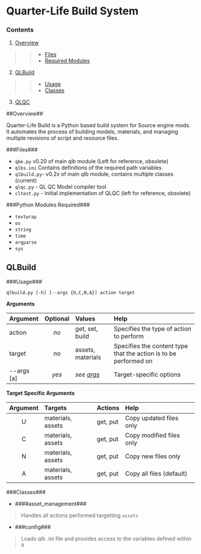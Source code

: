 Quarter-Life Build System
=================


### Contents ###
>
1. [Overview](#overview)
>> - [Files](#files)
>> - [Required Modules](#modules)
2. [QLBuild](#qlbuild)
>> - [Usage](#qlbusage)
>> - [Classes](#qlbclasses)
3. [QLQC](#qlqc)

<a name="overview"></a>

##Overview##

Quarter-Life Build is a Python based build system for Source engine mods. It automates the process of building models, materials, and managing multiple revisions of script and resource files.

###Files###
<a name="files"/>
>
-   `qbe.py` v0.20 of main qlb module (Left for reference, obsolete)
-   `qlbs.ini` Contains definitions of the required path variables
-  `qlbuild.py`- v0.2x of main qlb module, contains multiple classes (current)
-   `qlqc.py` - QL QC Model compiler tool
-   `cltest.py` - Initial implementation of QLQC (left for reference, obsolete)

###Python Modules Required###
>
+ `textwrap`
+ `os`
+ `string`
+ `time`
+ `argparse`
+ `sys`

<a name="qlbuild"></a>

QLBuild
-------

<a name="qlbusage"/>

###Usage###
>    
    qlbuild.py [-h] [--args {U,C,N,A}] action target

__Arguments__

Argument | Optional | Values | Help
:--------|:--------:|:-------|:--------------------
action | _no_ | get, set, build | Specifies the type of action to perform
target | _no_ | assets, materials | Specifies the content type that the action is to be performed on
--args [a] | _yes_ |_see [args](qlbargs)_ | Target-specific options

<a name="qlbargs"/>

__Target Specific Arguments__

Argument | Targets | Actions | Help
:----:|:--------|:--------|:-----
U | materials, assets | get, put | Copy updated files only
C | materials, assets | get, put | Copy modified files only
N | materials, assets | get, put | Copy new files only
A | materials, assets | get, put | Copy all files (default)

<a name="qlbclasses"/>

###Classes###
- ####asset_management###
> Handles all actions performed targetting `assets` 
- ###config###
> Loads qlb .ini file and provides access to the variables defined within it


